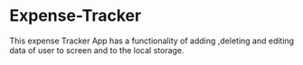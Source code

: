 # Expense-Tracker
This expense Tracker App has a functionality of adding ,deleting and editing data of user to screen and to the local storage.
